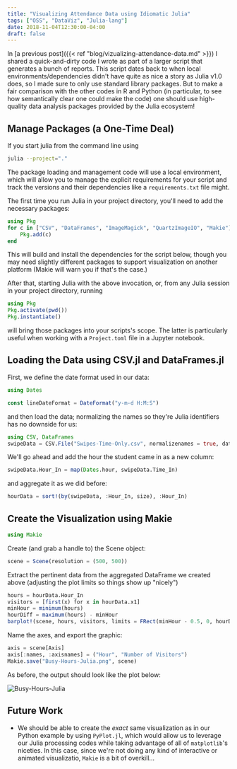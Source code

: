 ```yaml
---
title: "Visualizing Attendance Data using Idiomatic Julia"
tags: ["OSS", "DataViz", "Julia-lang"]
date: 2018-11-04T12:30:00-04:00
draft: false
---
```


In [a previous post]({{< ref "blog/vizualizing-attendance-data.md" >}}) I shared a quick-and-dirty code I wrote as part of a larger script that generates a bunch of reports.
This script dates back to when local environments/dependencies didn't have quite as nice a story as Julia v1.0 does, so I made sure to only use standard library packages.
But to make a fair comparison with the other codes in R and Python (in particular, to see how semantically clear one could make the code) one should use high-quality data analysis packages provided by the Julia ecosystem!

## Manage Packages (a One-Time Deal)

If you start julia from the command line using

```bash
julia --project="."
```

The package loading and management code will use a local environment, which will allow you to manage the explicit requirements for your script and track the versions and their dependencies like a `requirements.txt` file might.

The first time you run Julia in your project directory, you'll need to add the necessary packages:

```julia
using Pkg
for c in ["CSV", "DataFrames", "ImageMagick", "QuartzImageIO", "Makie"]
    Pkg.add(c)
end
```

This will build and install the dependencies for the script below, though you may need slightly different packages to support visualization on another platform (Makie will warn you if that's the case.)

After that, starting Julia with the above invocation, or, from any Julia session in your project directory, running

```julia
using Pkg
Pkg.activate(pwd())
Pkg.instantiate()
```

will bring those packages into your scripts's scope.
The latter is particularly useful when working with a `Project.toml` file in a Jupyter notebook.

## Loading the Data using CSV.jl and DataFrames.jl

First, we define the date format used in our data:

```julia
using Dates

const lineDateFormat = DateFormat("y-m-d H:M:S")
```

and then load the data; normalizing the names so they're Julia identifiers has no downside for us:

```julia
using CSV, DataFrames
swipeData = CSV.File("Swipes-Time-Only.csv", normalizenames = true, dateformat = lineDateFormat) |> DataFrame
```

We'll go ahead and add the hour the student came in as a new column:

```julia
swipeData.Hour_In = map(Dates.hour, swipeData.Time_In)
```

and aggregate it as we did before:

```julia
hourData = sort!(by(swipeData, :Hour_In, size), :Hour_In)
```

## Create the Visualization using Makie

```julia
using Makie
```

Create (and grab a handle to) the Scene object:

```julia
scene = Scene(resolution = (500, 500))
```

Extract the pertinent data from the aggregated DataFrame we created above (adjusting the plot limits so things show up "nicely")

```julia
hours = hourData.Hour_In
visitors = [first(x) for x in hourData.x1]
minHour = minimum(hours)
hourDiff = maximum(hours) - minHour
barplot!(scene, hours, visitors, limits = FRect(minHour - 0.5, 0, hourDiff + 0.5, maximum(visitors) + 10))
```

Name the axes, and export the graphic:

```julia
axis = scene[Axis]
axis[:names, :axisnames] = ("Hour", "Number of Visitors")
Makie.save("Busy-Hours-Julia.png", scene)
```

As before, the output should look like the plot below:

![Busy-Hours-Julia](/blog/vizualizing-attendance-data-images/Busy-Hours-Julia.png)

## Future Work

* We should be able to create the _exact_ same visualization as in our Python example by using `PyPlot.jl`, which would allow us to leverage our Julia processing codes while taking advantage of all of `matplotlib`'s niceties.
In this case, since we're not doing any kind of interactive or animated visualizatio, `Makie` is a bit of overkill...
